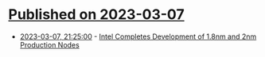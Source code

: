 # [Published on 2023-03-07](index.md)

* [2023-03-07, 21:25:00](https://hardware.slashdot.org/story/23/03/07/2010203/intel-completes-development-of-18nm-and-2nm-production-nodes?utm_source=rss1.0mainlinkanon&utm_medium=feed) - [Intel Completes Development of 1.8nm and 2nm Production Nodes](https://hardware.slashdot.org/story/23/03/07/2010203/intel-completes-development-of-18nm-and-2nm-production-nodes?utm_source=rss1.0mainlinkanon&utm_medium=feed)
